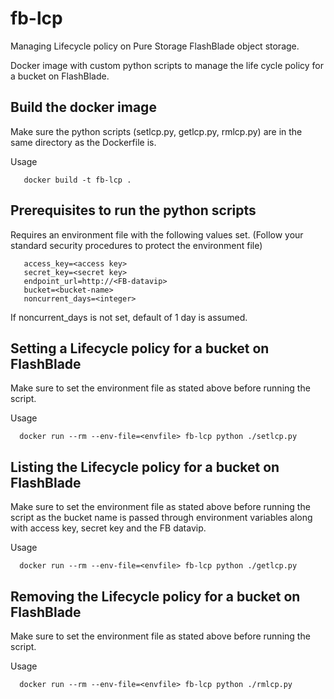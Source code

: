 # fb-lcp
 Managing Lifecycle policy on Pure Storage FlashBlade object storage.

 Docker image with custom python scripts to manage the life cycle policy for a bucket on FlashBlade.

## Build the docker image
   Make sure the python scripts (setlcp.py, getlcp.py, rmlcp.py) are in the same directory as the Dockerfile is.

Usage
```
   docker build -t fb-lcp .
```

## Prerequisites to run the python scripts
 Requires an environment file with the following values set.
 (Follow your standard security procedures to protect the environment file)

``` 
   access_key=<access key>
   secret_key=<secret key>
   endpoint_url=http://<FB-datavip>
   bucket=<bucket-name>
   noncurrent_days=<integer>
```

If noncurrent_days is not set, default of 1 day is assumed.

## Setting a Lifecycle policy for a bucket on FlashBlade

  Make sure to set the environment file as stated above before running the script.

Usage
```
  docker run --rm --env-file=<envfile> fb-lcp python ./setlcp.py
```

## Listing the Lifecycle policy for a bucket on FlashBlade

  Make sure to set the environment file as stated above before running the script as the bucket name is passed through environment variables along with access key, secret key and the FB datavip.

Usage
```
  docker run --rm --env-file=<envfile> fb-lcp python ./getlcp.py
```

## Removing the Lifecycle policy for a bucket on FlashBlade

  Make sure to set the environment file as stated above before running the script.

Usage
```
  docker run --rm --env-file=<envfile> fb-lcp python ./rmlcp.py
```
